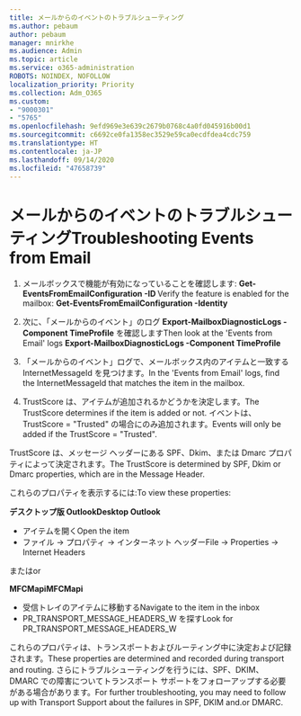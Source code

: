 ```yaml
---
title: メールからのイベントのトラブルシューティング
ms.author: pebaum
author: pebaum
manager: mnirkhe
ms.audience: Admin
ms.topic: article
ms.service: o365-administration
ROBOTS: NOINDEX, NOFOLLOW
localization_priority: Priority
ms.collection: Adm_O365
ms.custom:
- "9000301"
- "5765"
ms.openlocfilehash: 9efd969e3e639c2679b0768c4a0fd045916b00d1
ms.sourcegitcommit: c6692ce0fa1358ec3529e59ca0ecdfdea4cdc759
ms.translationtype: HT
ms.contentlocale: ja-JP
ms.lasthandoff: 09/14/2020
ms.locfileid: "47658739"
---
```

# <a name="troubleshooting-events-from-email"></a><span data-ttu-id="9b9c6-102">メールからのイベントのトラブルシューティング</span><span class="sxs-lookup"><span data-stu-id="9b9c6-102">Troubleshooting Events from Email</span></span>

1. <span data-ttu-id="9b9c6-103">メールボックスで機能が有効になっていることを確認します: **Get-EventsFromEmailConfiguration -ID <mailbox>**</span><span class="sxs-lookup"><span data-stu-id="9b9c6-103">Verify the feature is enabled for the mailbox: **Get-EventsFromEmailConfiguration -Identity <mailbox>**</span></span>

2. <span data-ttu-id="9b9c6-104">次に、「メールからのイベント」のログ **Export-MailboxDiagnosticLogs <mailbox> -Component TimeProfile** を確認します</span><span class="sxs-lookup"><span data-stu-id="9b9c6-104">Then look at the 'Events from Email' logs **Export-MailboxDiagnosticLogs <mailbox> -Component TimeProfile**</span></span>

3. <span data-ttu-id="9b9c6-105">「メールからのイベント」ログで、メールボックス内のアイテムと一致する InternetMessageId を見つけます。</span><span class="sxs-lookup"><span data-stu-id="9b9c6-105">In the 'Events from Email' logs, find the InternetMessageId that matches the item in the mailbox.</span></span>  

4. <span data-ttu-id="9b9c6-106">TrustScore は、アイテムが追加されるかどうかを決定します。</span><span class="sxs-lookup"><span data-stu-id="9b9c6-106">The TrustScore determines if the item is added or not.</span></span> <span data-ttu-id="9b9c6-107">イベントは、TrustScore = "Trusted" の場合にのみ追加されます。</span><span class="sxs-lookup"><span data-stu-id="9b9c6-107">Events will only be added if the TrustScore = "Trusted".</span></span>

<span data-ttu-id="9b9c6-108">TrustScore は、メッセージ ヘッダーにある SPF、Dkim、または Dmarc プロパティによって決定されます。</span><span class="sxs-lookup"><span data-stu-id="9b9c6-108">The TrustScore is determined by SPF, Dkim or Dmarc properties, which are in the Message Header.</span></span>

<span data-ttu-id="9b9c6-109">これらのプロパティを表示するには:</span><span class="sxs-lookup"><span data-stu-id="9b9c6-109">To view these properties:</span></span>

<span data-ttu-id="9b9c6-110">**デスクトップ版 Outlook**</span><span class="sxs-lookup"><span data-stu-id="9b9c6-110">**Desktop Outlook**</span></span>

- <span data-ttu-id="9b9c6-111">アイテムを開く</span><span class="sxs-lookup"><span data-stu-id="9b9c6-111">Open the item</span></span>
- <span data-ttu-id="9b9c6-112">ファイル -> プロパティ -> インターネット ヘッダー</span><span class="sxs-lookup"><span data-stu-id="9b9c6-112">File -> Properties -> Internet Headers</span></span>

<span data-ttu-id="9b9c6-113">または</span><span class="sxs-lookup"><span data-stu-id="9b9c6-113">or</span></span>

<span data-ttu-id="9b9c6-114">**MFCMapi**</span><span class="sxs-lookup"><span data-stu-id="9b9c6-114">**MFCMapi**</span></span>

- <span data-ttu-id="9b9c6-115">受信トレイのアイテムに移動する</span><span class="sxs-lookup"><span data-stu-id="9b9c6-115">Navigate to the item in the inbox</span></span>
- <span data-ttu-id="9b9c6-116">PR_TRANSPORT_MESSAGE_HEADERS_W を探す</span><span class="sxs-lookup"><span data-stu-id="9b9c6-116">Look for PR_TRANSPORT_MESSAGE_HEADERS_W</span></span>

<span data-ttu-id="9b9c6-117">これらのプロパティは、トランスポートおよびルーティング中に決定および記録されます。</span><span class="sxs-lookup"><span data-stu-id="9b9c6-117">These properties are determined and recorded during transport and routing.</span></span> <span data-ttu-id="9b9c6-118">さらにトラブルシューティングを行うには、SPF、DKIM、DMARC での障害についてトランスポート サポートをフォローアップする必要がある場合があります。</span><span class="sxs-lookup"><span data-stu-id="9b9c6-118">For further troubleshooting, you may need to follow up with Transport Support about the failures in  SPF, DKIM and.or DMARC.</span></span>